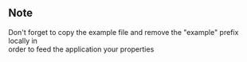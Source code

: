 ## Note 
Don't forget to copy the example file and remove the "example" prefix locally in  
order to feed the application your properties

